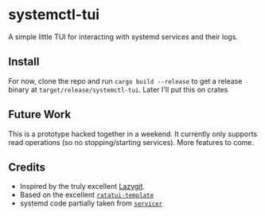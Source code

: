# systemctl-tui

A simple little TUI for interacting with systemd services and their logs.

## Install

For now, clone the repo and run `cargo build --release` to get a release binary at `target/release/systemctl-tui`. Later I'll put this on crates

## Future Work

This is a prototype hacked together in a weekend. It currently only supports read operations (so no stopping/starting services). More features to come.

## Credits

- Inspired by the truly excellent [Lazygit](https://github.com/jesseduffield/lazygit).
- Based on the excellent [`ratatui-template`](https://github.com/kdheepak/ratatui-template/)
- systemd code partially taken from [`servicer`](https://github.com/servicer-labs/servicer)